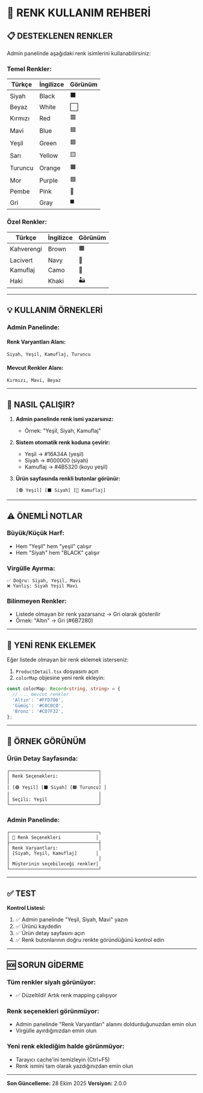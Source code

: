 # 🎨 RENK KULLANIM REHBERİ

## 📋 DESTEKLENEN RENKLER

Admin panelinde aşağıdaki renk isimlerini kullanabilirsiniz:

### **Temel Renkler:**
| Türkçe | İngilizce | Görünüm |
|--------|-----------|---------|
| Siyah | Black | ⬛ |
| Beyaz | White | ⬜ |
| Kırmızı | Red | 🟥 |
| Mavi | Blue | 🟦 |
| Yeşil | Green | 🟩 |
| Sarı | Yellow | 🟨 |
| Turuncu | Orange | 🟧 |
| Mor | Purple | 🟪 |
| Pembe | Pink | 🩷 |
| Gri | Gray | ◼️ |

### **Özel Renkler:**
| Türkçe | İngilizce | Görünüm |
|--------|-----------|---------|
| Kahverengi | Brown | 🟫 |
| Lacivert | Navy | 🔷 |
| Kamuflaj | Camo | 🌿 |
| Haki | Khaki | 🏜️ |

---

## 💡 KULLANIM ÖRNEKLERİ

### **Admin Panelinde:**

#### Renk Varyantları Alanı:
```
Siyah, Yeşil, Kamuflaj, Turuncu
```

#### Mevcut Renkler Alanı:
```
Kırmızı, Mavi, Beyaz
```

---

## 🎯 NASIL ÇALIŞIR?

1. **Admin panelinde renk ismi yazarsınız:**
   - Örnek: "Yeşil, Siyah, Kamuflaj"

2. **Sistem otomatik renk koduna çevirir:**
   - Yeşil → #16A34A (yeşil)
   - Siyah → #000000 (siyah)
   - Kamuflaj → #4B5320 (koyu yeşil)

3. **Ürün sayfasında renkli butonlar görünür:**
   ```
   [🟢 Yeşil] [⬛ Siyah] [🌿 Kamuflaj]
   ```

---

## ⚠️ ÖNEMLİ NOTLAR

### **Büyük/Küçük Harf:**
- Hem "Yeşil" hem "yeşil" çalışır
- Hem "Siyah" hem "BLACK" çalışır

### **Virgülle Ayırma:**
```
✅ Doğru: Siyah, Yeşil, Mavi
❌ Yanlış: Siyah Yeşil Mavi
```

### **Bilinmeyen Renkler:**
- Listede olmayan bir renk yazarsanız → Gri olarak gösterilir
- Örnek: "Altın" → Gri (#6B7280)

---

## 🔧 YENİ RENK EKLEMEK

Eğer listede olmayan bir renk eklemek isterseniz:

1. `ProductDetail.tsx` dosyasını açın
2. `colorMap` objesine yeni renk ekleyin:

```typescript
const colorMap: Record<string, string> = {
  // ... mevcut renkler
  'Altın': '#FFD700',
  'Gümüş': '#C0C0C0',
  'Bronz': '#CD7F32',
};
```

---

## 📸 ÖRNEK GÖRÜNÜM

### **Ürün Detay Sayfasında:**

```
┌─────────────────────────────────┐
│ Renk Seçenekleri:               │
│                                 │
│ [🟢 Yeşil] [⬛ Siyah] [🟧 Turuncu] │
│                                 │
│ Seçili: Yeşil                   │
└─────────────────────────────────┘
```

### **Admin Panelinde:**

```
┌─────────────────────────────────┐
│ 🎨 Renk Seçenekleri             │
├─────────────────────────────────┤
│ Renk Varyantları:               │
│ [Siyah, Yeşil, Kamuflaj]       │
│                                 │
│ Müşterinin seçebileceği renkler│
└─────────────────────────────────┘
```

---

## ✅ TEST

**Kontrol Listesi:**
1. ✅ Admin panelinde "Yeşil, Siyah, Mavi" yazın
2. ✅ Ürünü kaydedin
3. ✅ Ürün detay sayfasını açın
4. ✅ Renk butonlarının doğru renkte göründüğünü kontrol edin

---

## 🆘 SORUN GİDERME

### **Tüm renkler siyah görünüyor:**
- ✅ Düzeltildi! Artık renk mapping çalışıyor

### **Renk seçenekleri görünmüyor:**
- Admin panelinde "Renk Varyantları" alanını doldurduğunuzdan emin olun
- Virgülle ayırdığınızdan emin olun

### **Yeni renk eklediğim halde görünmüyor:**
- Tarayıcı cache'ini temizleyin (Ctrl+F5)
- Renk ismini tam olarak yazdığınızdan emin olun

---

**Son Güncelleme:** 28 Ekim 2025
**Versiyon:** 2.0.0
